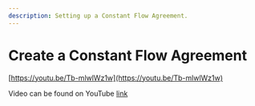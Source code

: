 ```yaml
---
description: Setting up a Constant Flow Agreement.
---
```


# Create a Constant Flow Agreement

[https://youtu.be/Tb-mlwlWz1w](https://youtu.be/Tb-mlwlWz1w)

Video can be found on YouTube [link](https://www.youtube.com/watch?v=Tb-mlwlWz1w&list=PLDbmvLe0WRANwQtub9fDPgduXJzPuUH0x&index=2)

